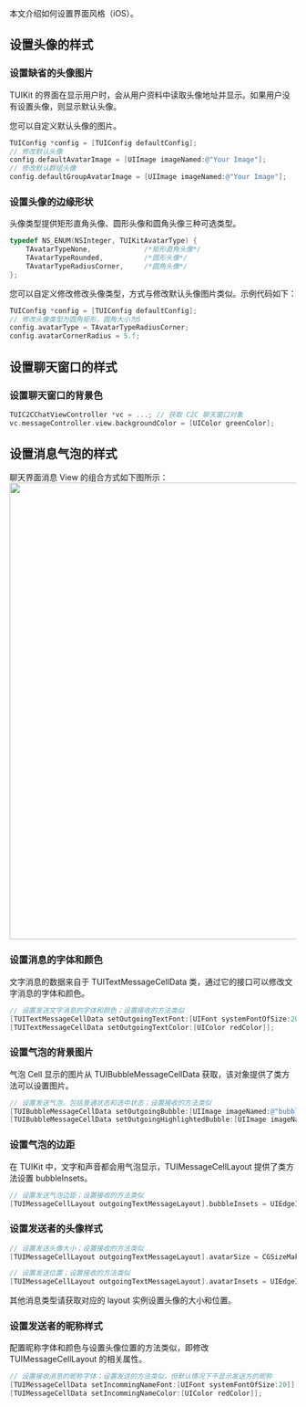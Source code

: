 本文介绍如何设置界面风格（iOS）。

## 设置头像的样式

### 设置缺省的头像图片

TUIKit 的界面在显示用户时，会从用户资料中读取头像地址并显示。如果用户没有设置头像，则显示默认头像。

您可以自定义默认头像的图片。
```objectivec
TUIConfig *config = [TUIConfig defaultConfig]; 
// 修改默认头像
config.defaultAvatarImage = [UIImage imageNamed:@"Your Image"];
// 修改默认群组头像
config.defaultGroupAvatarImage = [UIImage imageNamed:@"Your Image"];
```


### 设置头像的边缘形状

头像类型提供矩形直角头像、圆形头像和圆角头像三种可选类型。

```objectivec
typedef NS_ENUM(NSInteger, TUIKitAvatarType) {
    TAvatarTypeNone,             /*矩形直角头像*/
    TAvatarTypeRounded,          /*圆形头像*/
    TAvatarTypeRadiusCorner,     /*圆角头像*/
};
```

您可以自定义修改修改头像类型，方式与修改默认头像图片类似。示例代码如下：

```objectivec
TUIConfig *config = [TUIConfig defaultConfig]; 
// 修改头像类型为圆角矩形，圆角大小为5
config.avatarType = TAvatarTypeRadiusCorner;
config.avatarCornerRadius = 5.f;
```


## 设置聊天窗口的样式

### 设置聊天窗口的背景色
```objectivec
TUIC2CChatViewController *vc = ...; // 获取 C2C 聊天窗口对象
vc.messageController.view.backgroundColor = [UIColor greenColor];
```

## 设置消息气泡的样式
聊天界面消息 View 的组合方式如下图所示：
<img src="https://qcloudimg.tencent-cloud.cn/raw/e1337894a65e353387da86329fbb7786.png" width = "800"/>

### 设置消息的字体和颜色

文字消息的数据来自于 TUITextMessageCellData 类，通过它的接口可以修改文字消息的字体和颜色。

```objectivec
// 设置发送文字消息的字体和颜色；设置接收的方法类似
[TUITextMessageCellData setOutgoingTextFont:[UIFont systemFontOfSize:20]];
[TUITextMessageCellData setOutgoingTextColor:[UIColor redColor]];
```

### 设置气泡的背景图片

气泡 Cell 显示的图片从 TUIBubbleMessageCellData 获取，该对象提供了类方法可以设置图片。

```objectivec
// 设置发送气泡，包括普通状态和选中状态；设置接收的方法类似
[TUIBubbleMessageCellData setOutgoingBubble:[UIImage imageNamed:@"bubble"]];
[TUIBubbleMessageCellData setOutgoingHighlightedBubble:[UIImage imageNamed:@"bubble_highlight"]];
```


###  设置气泡的边距

在 TUIKit 中，文字和声音都会用气泡显示，TUIMessageCellLayout 提供了类方法设置 bubbleInsets。

```objectivec
// 设置发送气泡边距；设置接收的方法类似
[TUIMessageCellLayout outgoingTextMessageLayout].bubbleInsets = UIEdgeInsetsMake(10, 10, 20, 20);
```

### 设置发送者的头像样式

```objectivec
// 设置发送头像大小；设置接收的方法类似
[TUIMessageCellLayout outgoingTextMessageLayout].avatarSize = CGSizeMake(100, 100);
```

```objectivec
// 设置发送位置；设置接收的方法类似
[TUIMessageCellLayout outgoingTextMessageLayout].avatarInsets = UIEdgeInsetsMake(10, 10, 20, 20);
```

其他消息类型请获取对应的 layout 实例设置头像的大小和位置。

### 设置发送者的昵称样式

配置昵称字体和颜色与设置头像位置的方法类似，即修改 TUIMessageCellLayout 的相关属性。

```objectivec
// 设置接收消息的昵称字体；设置发送的方法类似，但默认情况下不显示发送方的昵称
[TUIMessageCellData setIncommingNameFont:[UIFont systemFontOfSize:20]];
[TUIMessageCellData setIncommingNameColor:[UIColor redColor]];
```




